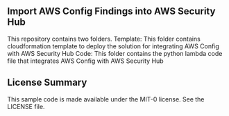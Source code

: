 ## Import AWS Config Findings into AWS Security Hub

This repository contains two folders.
Template: This folder contains cloudformation template to deploy the solution for integrating AWS Config with AWS Security Hub
Code: This folder contains the python lambda code file that integrates AWS Config with AWS Security Hub

## License Summary

This sample code is made available under the MIT-0 license. See the LICENSE file.
